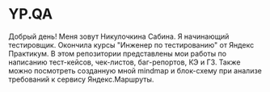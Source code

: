 # YP.QA
Добрый день! Меня зовут Никулочкина Сабина. Я начинающий тестировщик. Окончила курсы "Инженер по тестированию" от Яндекс Практикум. В этом репозитории представлены мои работы по написанию тест-кейсов, чек-листов, баг-репортов, КЭ и ГЗ. Также можно посмотреть созданную мной mindmap и блок-схему при анализе требований к сервису Яндекс.Маршруты.
